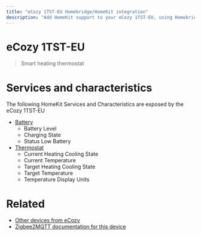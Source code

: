```yaml
---
title: "eCozy 1TST-EU Homebridge/HomeKit integration"
description: "Add HomeKit support to your eCozy 1TST-EU, using Homebridge, Zigbee2MQTT and homebridge-z2m."
---
```

<!---
This file has been GENERATED using src/docgen/docgen.ts
DO NOT EDIT THIS FILE MANUALLY!
-->
# eCozy 1TST-EU
> Smart heating thermostat


# Services and characteristics
The following HomeKit Services and Characteristics are exposed by
the eCozy 1TST-EU

* [Battery](../../battery.md)
  * Battery Level
  * Charging State
  * Status Low Battery
* [Thermostat](../../climate.md)
  * Current Heating Cooling State
  * Current Temperature
  * Target Heating Cooling State
  * Target Temperature
  * Temperature Display Units


# Related
* [Other devices from eCozy](../index.md#ecozy)
* [Zigbee2MQTT documentation for this device](https://www.zigbee2mqtt.io/devices/1TST-EU.html)